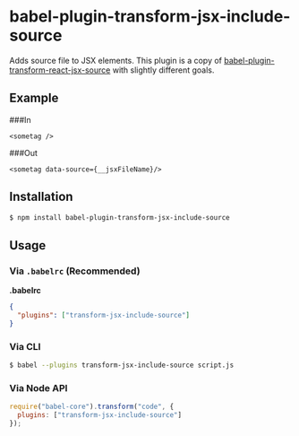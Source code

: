 # babel-plugin-transform-jsx-include-source

Adds source file to JSX elements. This plugin is a copy of [babel-plugin-transform-react-jsx-source](https://github.com/babel/babel/tree/master/packages/babel-plugin-transform-react-jsx-source) with slightly different goals. 

## Example

###In

```
<sometag />
```
###Out

```
<sometag data-source={__jsxFileName}/>
```

## Installation

```sh
$ npm install babel-plugin-transform-jsx-include-source
```

## Usage

### Via `.babelrc` (Recommended)

**.babelrc**

```json
{
  "plugins": ["transform-jsx-include-source"]
}
```

### Via CLI

```sh
$ babel --plugins transform-jsx-include-source script.js
```

### Via Node API

```javascript
require("babel-core").transform("code", {
  plugins: ["transform-jsx-include-source"]
});
```
